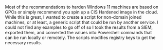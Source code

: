 Most of the recommendations to harden Windows 11 machines are based on GPOs or simply recommend you spin up a CIS Hardened image in the cloud. While this is great, I wanted to create a script for non-domain joined machines, or at least, a generic script that could be run by another service. I could not find any examples to go off of so I took the results from a SIEM, exported them, and converted the values into Powershell commands that can be run locally or remotely. The scripts modifies registry keys to get the necessary results.
